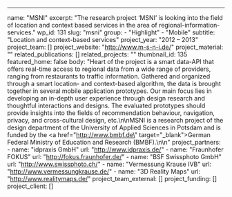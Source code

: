 ---
  name: "MSNI"
  excerpt: "The research project ‘MSNI’ is looking into the field of location and context based services in the area of regional-information-services."
  wp_id: 131
  slug: "msni"
  group: 
    - "Highlight"
    - "Mobile"
  subtitle: "Location and context-based services"
  project_year: "2012 – 2013"
  project_team: []
  project_website: "http://www.m-s-n-i.de/"
  project_material: ""
  related_publications: []
  related_projects: ""
  thumbnail_id: 135
  featured_home: false
  body: "Heart of the project is a smart data-API that offers real-time access to regional data from a wide range of providers, ranging from restaurants to traffic information. Gathered and organized through a smart location- and context-based algorithm, the data is brought together in several mobile application prototypes. Our main focus lies in developing an in-depth user experience through design research and thoughtful interactions and designs. The evaluated prototypes should provide insights into the fields of recommendation behaviour, navigation, privacy, and cross-cultural design, etc.\n\nMSNI is a research project of the design department of the University of Applied Sciences in Potsdam and is funded by the <a href=\"http://www.bmbf.de\" target=\"_blank\">German Federal Ministry of Education and Research (BMBF)</a>.\n\n"
  project_partners: 
    - 
      name: "idpraxis GmbH"
      url: "http://www.idpraxis.de/"
    - 
      name: "Fraunhofer FOKUS"
      url: "http://fokus.fraunhofer.de/"
    - 
      name: "BSF Swissphoto GmbH"
      url: "http://www.swissphoto.ch/"
    - 
      name: "Vermessung Krause IVB"
      url: "http://www.vermessungkrause.de/"
    - 
      name: "3D Reality Maps"
      url: "http://www.realitymaps.de/"
  project_team_external: []
  project_funding: []
  project_client: []

